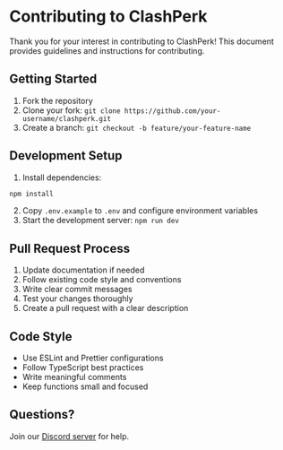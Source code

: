 # Contributing to ClashPerk

Thank you for your interest in contributing to ClashPerk! This document provides guidelines and instructions for contributing.

## Getting Started

1. Fork the repository
2. Clone your fork: `git clone https://github.com/your-username/clashperk.git`
3. Create a branch: `git checkout -b feature/your-feature-name`

## Development Setup

1. Install dependencies:
```bash
npm install
```

2. Copy `.env.example` to `.env` and configure environment variables
3. Start the development server: `npm run dev`

## Pull Request Process

1. Update documentation if needed
2. Follow existing code style and conventions
3. Write clear commit messages
4. Test your changes thoroughly
5. Create a pull request with a clear description

## Code Style

- Use ESLint and Prettier configurations
- Follow TypeScript best practices
- Write meaningful comments
- Keep functions small and focused

## Questions?

Join our [Discord server](https://discord.gg/ppuppun) for help.
